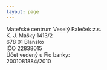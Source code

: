```yaml
---
layout: page
---
```


Mateřské centrum Veselý Paleček z.s.  
K. J. Mašky 1413/2  
678 01 Blansko  
IČO 22838015  
Účet vedený u Fio banky:  
2001081884/2010  
